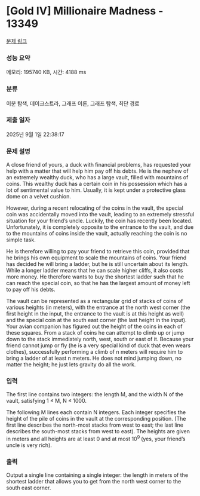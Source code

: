 # [Gold IV] Millionaire Madness - 13349 

[문제 링크](https://www.acmicpc.net/problem/13349) 

### 성능 요약

메모리: 195740 KB, 시간: 4188 ms

### 분류

이분 탐색, 데이크스트라, 그래프 이론, 그래프 탐색, 최단 경로

### 제출 일자

2025년 9월 1일 22:38:17

### 문제 설명

<p>A close friend of yours, a duck with financial problems, has requested your help with a matter that will help him pay off his debts. He is the nephew of an extremely wealthy duck, who has a large vault, filled with mountains of coins. This wealthy duck has a certain coin in his possession which has a lot of sentimental value to him. Usually, it is kept under a protective glass dome on a velvet cushion.</p>

<p>However, during a recent relocating of the coins in the vault, the special coin was accidentally moved into the vault, leading to an extremely stressful situation for your friend’s uncle. Luckily, the coin has recently been located. Unfortunately, it is completely opposite to the entrance to the vault, and due to the mountains of coins inside the vault, actually reaching the coin is no simple task.</p>

<p>He is therefore willing to pay your friend to retrieve this coin, provided that he brings his own equipment to scale the mountains of coins. Your friend has decided he will bring a ladder, but he is still uncertain about its length. While a longer ladder means that he can scale higher cliffs, it also costs more money. He therefore wants to buy the shortest ladder such that he can reach the special coin, so that he has the largest amount of money left to pay off his debts.</p>

<p>The vault can be represented as a rectangular grid of stacks of coins of various heights (in meters), with the entrance at the north west corner (the first height in the input, the entrance to the vault is at this height as well) and the special coin at the south east corner (the last height in the input). Your avian companion has figured out the height of the coins in each of these squares. From a stack of coins he can attempt to climb up or jump down to the stack immediately north, west, south or east of it. Because your friend cannot jump or fly (he is a very special kind of duck that even wears clothes), successfully performing a climb of n meters will require him to bring a ladder of at least n meters. He does not mind jumping down, no matter the height; he just lets gravity do all the work.</p>

### 입력 

 <p>The first line contains two integers: the length M, and the width N of the vault, satisfying 1 ≤ M, N ≤ 1000.</p>

<p>The following M lines each contain N integers. Each integer specifies the height of the pile of coins in the vault at the corresponding position. (The first line describes the north-most stacks from west to east; the last line describes the south-most stacks from west to east). The heights are given in meters and all heights are at least 0 and at most 10<sup>9 </sup>(yes, your friend’s uncle is very rich).</p>

### 출력 

 <p>Output a single line containing a single integer: the length in meters of the shortest ladder that allows you to get from the north west corner to the south east corner.</p>

